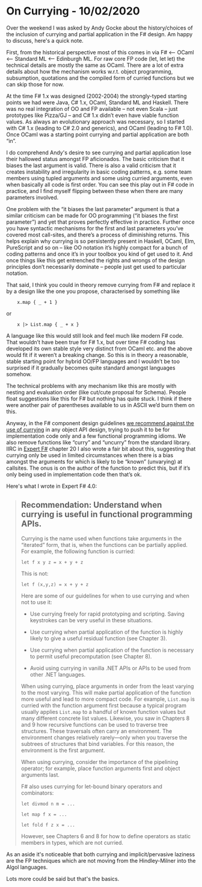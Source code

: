 
# On Currying - 10/02/2020

Over the weekend I was asked by Andy Gocke about the history/choices of the inclusion of currying and
partial application in the F# design. Am happy to discuss, here's a quick note.

First, from the historical perspective most of this comes in via F# <-- OCaml <-- Standard ML  <-- Edinburgh ML.
For raw core FP code (let, let let) the technical details are mostly the same as OCaml.
There are a lot of extra details about how the mechanism works w.r.t. object programming,
subsumption, quotations and the compiled form of curried functions but we can skip those for now.

At the time F# 1.x was designed (2002-2004) the strongly-typed starting points we had were
Java, C# 1.x, OCaml, Standard ML and Haskell.  There was no real integration of OO and FP
available – not even Scala – just prototypes like Pizza/GJ – and C# 1.x didn’t even have
viable function values.  As always an evolutionary approach was necessary, so I started
with C# 1.x (leading to C# 2.0 and generics), and OCaml (leading to F# 1.0).   Once OCaml
was a starting point currying and partial application are both “in”.

I do comprehend Andy's desire to see currying and partial application lose their hallowed status
amongst FP aficionados. The basic criticism that it biases the last argument is valid.  There
is also a valid criticism that it creates instability and irregularity in basic coding patterns,
e.g. some team members using tupled arguments and some using curried arguments, even when basically
all code is first order.  You can see this play out in F# code in practice, and I find myself
flipping between these when there are many parameters involved.

One problem with the “it biases the last parameter” argument is that a similar criticism can be made
for OO programming (“it biases the first parameter”) and yet that proves perfectly effective in
practice. Further once you have syntactic mechanisms for the first and last parameters you’ve
covered most call-sites, and there’s a process of diminishing returns.  This helps explain why
currying is so persistently present in Haskell, OCaml, Elm,  PureScript and so on – like
OO notation it’s highly compact for a bunch of coding patterns and once it’s in your toolbox
you kind of get used to it.  And once things like this get entrenched the rights and wrongs
of the design principles don’t necessarily dominate – people just get used to particular notation.

That said, I think you could in theory remove currying from F# and replace it by a design like
the one you propose, characterised by something like
```
    x.map { _ + 1 }
```
or
```
    x |> List.map { _ + x }
```

A language like this would still look and feel much like modern F# code. That wouldn’t have
been true for F# 1.x, but over time F# coding has developed its own stable style very distinct
from OCaml etc. and the above would fit if it weren’t a breaking change.   So this is in theory
a reasonable, stable starting point for hybrid OO/FP languages and I wouldn’t be too surprised
if it gradually becomes quite standard amongst languages somehow.  

The technical problems with any mechanism like this are mostly with nesting and evaluation
order (like cut/cute proposal for Schema). People float suggestions like this for F# but nothing
has quite stuck. I think if there were another pair of parentheses available to us in ASCII we’d burn them on this.

Anyway, in the F# component design guidelines [we recommend against the use of currying](https://docs.microsoft.com/en-us/dotnet/fsharp/style-guide/component-design-guidelines#avoid-the-use-of-currying-of-parameters) in any
object API design, trying to push it to be for implementation code only and a few functional
programming idioms.   We also remove functions like “curry” and “uncurry” from the standard library.
IIRC in [Expert F#](https://www.apress.com/gp/book/9781484207413) chapter 20 I also wrote a fair bit about this, suggesting that currying only be used
in limited circumstances when there is a bias amongst the arguments for which is likely to
be “known” (unvarying) at callsites.  The onus is on the author of the function to predict
this, but if it’s only being used in implementation code then that’s ok.

Here's what I wrote in Expert F# 4.0:

> ## Recommendation: Understand when currying is useful in functional programming APIs. 
>
> Currying is the name used when functions take arguments in the “iterated” form, that is, when the functions can be partially applied. For example, the following function is curried: 
>
>     let f x y z = x + y + z 
>
> This is not: 
>
>     let f (x,y,z) = x + y + z 
>
> Here are some of our guidelines for when to use currying and when not to use it: 
>
> *	Use currying freely for rapid prototyping and scripting. Saving keystrokes can be very useful in these situations. 
>
> *	Use currying when partial application of the function is highly likely to give a useful residual function (see Chapter 3). 
>
> *	Use currying when partial application of the function is necessary to permit useful precomputation (see Chapter 8).  
>
> *	Avoid using currying in vanilla .NET APIs or APIs to be used from other .NET languages. 
>
> When using currying, place arguments in order from the least varying to 
> the most varying. This will make partial application of the function more
> useful and lead to more compact code. For example, `List.map` is curried 
> with the function argument first because a typical program usually applies
> `List.map` to a handful of known function values but many different
> concrete list values. Likewise, you saw in Chapters 8 and 9 how
> recursive functions can be used to traverse tree structures. These
> traversals often carry an environment. The environment changes
> relatively rarely—only when you traverse the subtrees of
> structures that bind variables. For this reason, the environment is the first argument.  
>
> When using currying, consider the importance of the pipelining
> operator; for example, place function arguments first and object arguments last. 
> 
> F# also uses currying for let-bound binary operators and combinators: 
>
>     let divmod n m = ... 
>
>     let map f x = ... 
> 
>     let fold f z x = ... 
> 
> However, see Chapters 6 and 8 for how to define operators as static members in types, which are not curried. 

As an aside it's noticeable that both currying and implicit/pervasive laziness are the FP
techniques which are not moving from the Hindley-Milner into the Algol languages.

Lots more could be said but that's the basics.  
